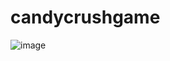 # candycrushgame

![image](https://github.com/user-attachments/assets/8c9afaf9-f57f-4f34-8ce4-176c62bd3ca6)
